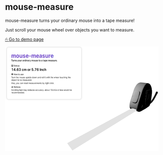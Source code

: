# mouse-measure
mouse-measure turns your ordinary mouse into a tape measure!

Just scroll your mouse wheel over objects you want to measure. 

[🖱 Go to demo page](https://2o4oo.github.io/tape-measure-demo/)


<img src="./demo.png" width="560px" height="344px"/>
